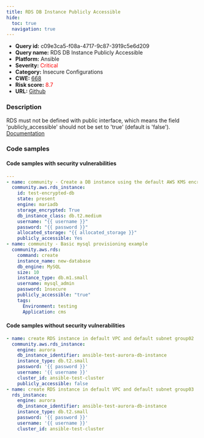 ```yaml
---
title: RDS DB Instance Publicly Accessible
hide:
  toc: true
  navigation: true
---
```


<style>
  .highlight .hll {
    background-color: #ff171742;
  }
  .md-content {
    max-width: 1100px;
    margin: 0 auto;
  }
</style>

-   **Query id:** c09e3ca5-f08a-4717-9c87-3919c5e6d209
-   **Query name:** RDS DB Instance Publicly Accessible
-   **Platform:** Ansible
-   **Severity:** <span style="color:#ff0000">Critical</span>
-   **Category:** Insecure Configurations
-   **CWE:** <a href="https://cwe.mitre.org/data/definitions/668.html" onclick="newWindowOpenerSafe(event, 'https://cwe.mitre.org/data/definitions/668.html')">668</a>
-   **Risk score:** <span style="color:#ff0000">8.7</span>
-   **URL:** [Github](https://github.com/Checkmarx/kics/tree/master/assets/queries/ansible/aws/rds_db_instance_publicly_accessible)

### Description
RDS must not be defined with public interface, which means the field 'publicly_accessible' should not be set to 'true' (default is 'false').<br>
[Documentation](https://docs.ansible.com/ansible/latest/collections/community/aws/rds_instance_module.html#parameter-auto_minor_version_upgrade)

### Code samples
#### Code samples with security vulnerabilities
```yaml title="Positive test num. 1 - yaml file" hl_lines="12 22"
---
- name: community - Create a DB instance using the default AWS KMS encryption key
  community.aws.rds_instance:
    id: test-encrypted-db
    state: present
    engine: mariadb
    storage_encrypted: True
    db_instance_class: db.t2.medium
    username: "{{ username }}"
    password: "{{ password }}"
    allocated_storage: "{{ allocated_storage }}"
    publicly_accessible: Yes
- name: community - Basic mysql provisioning example
  community.aws.rds:
    command: create
    instance_name: new-database
    db_engine: MySQL
    size: 10
    instance_type: db.m1.small
    username: mysql_admin
    password: 1nsecure
    publicly_accessible: "true"
    tags:
      Environment: testing
      Application: cms

```


#### Code samples without security vulnerabilities
```yaml title="Negative test num. 1 - yaml file"
- name: create RDS instance in default VPC and default subnet group02
  community.aws.rds_instance:
    engine: aurora
    db_instance_identifier: ansible-test-aurora-db-instance
    instance_type: db.t2.small
    password: '{{ password }}'
    username: '{{ username }}'
    cluster_id: ansible-test-cluster
    publicly_accessible: false
- name: create RDS instance in default VPC and default subnet group03
  rds_instance:
    engine: aurora
    db_instance_identifier: ansible-test-aurora-db-instance
    instance_type: db.t2.small
    password: '{{ password }}'
    username: '{{ username }}'
    cluster_id: ansible-test-cluster

```

